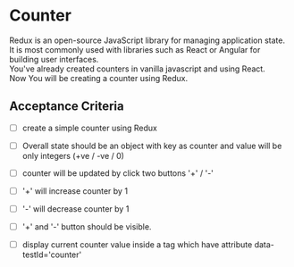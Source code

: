 # Counter 
 Redux is an open-source JavaScript library for managing application state.<br>
 It is most commonly used with libraries such as React or Angular for building user interfaces.<br>
 You've already created counters in vanilla javascript and using React.<br>
 Now You will be creating a counter using Redux. <br>
 
 ## Acceptance Criteria
 - [ ] create a simple counter using Redux
 - [ ] Overall state should be an object with key as counter and value will be only integers (+ve / -ve / 0)
 - [ ] counter will be updated by click two buttons '+' / '-'
 - [ ] '+' will increase counter by 1
 - [ ] '-' will decrease counter by 1
 - [ ] '+' and '-' button should be visible.
 - [ ] display current counter value inside a tag which have attribute data-testId='counter'
 

 
